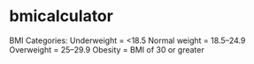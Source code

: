 # bmicalculator
BMI Categories:
Underweight = <18.5
Normal weight = 18.5–24.9
Overweight = 25–29.9
Obesity = BMI of 30 or greater
